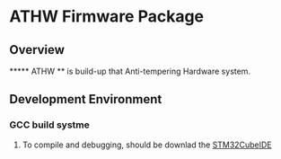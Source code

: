 # ATHW Firmware Package 


## Overview

***** ATHW ** is build-up that Anti-tempering Hardware system. 

## Development  Environment

### GCC build systme

1. To compile and debugging, should be downlad the [STM32CubeIDE](https://www.st.com/en/development-tools/stm32cubeide.html)


